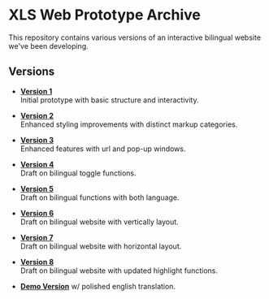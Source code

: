 # XLS Web Prototype Archive

This repository contains various versions of an interactive bilingual website we've been developing.

## Versions

- **[Version 1](https://codepen.io/ococrab/pen/pvJKoeL)**  
  Initial prototype with basic structure and interactivity.

- **[Version 2](https://codepen.io/ococrab/pen/wBaxLNJ)**  
  Enhanced styling improvements with distinct markup categories.

- **[Version 3](https://codepen.io/ococrab/pen/PwqyawJ)**  
  Enhanced features with url and pop-up windows.

- **[Version 4](https://codepen.io/ococrab/pen/KwpbqYV)**  
  Draft on bilingual toggle functions.

- **[Version 5](https://codepen.io/ococrab/pen/JodqLEV)**  
  Draft on bilingual functions with both language.

- **[Version 6](https://codepen.io/ococrab/pen/QwbezeJ)**  
  Draft on bilingual website with vertically layout.

- **[Version 7](https://codepen.io/ococrab/pen/wBaVbqQ)**  
  Draft on bilingual website with horizontal layout.

- **[Version 8](https://codepen.io/ococrab/pen/vENBxMg)**  
  Draft on bilingual website with updated highlight functions.

- **[Demo Version](https://codepen.io/ococrab/pen/WbQwQBK)**
  w/ polished english translation.
